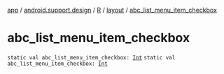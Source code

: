 [app](../../../index.md) / [android.support.design](../../index.md) / [R](../index.md) / [layout](index.md) / [abc_list_menu_item_checkbox](.)

# abc_list_menu_item_checkbox

`static val abc_list_menu_item_checkbox: `[`Int`](https://kotlinlang.org/api/latest/jvm/stdlib/kotlin/-int/index.html)
`static val abc_list_menu_item_checkbox: `[`Int`](https://kotlinlang.org/api/latest/jvm/stdlib/kotlin/-int/index.html)